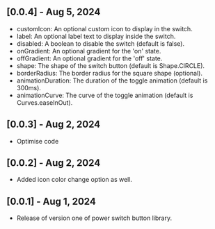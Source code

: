 ## [0.0.4] - Aug 5, 2024

* customIcon: An optional custom icon to display in the switch. 
* label: An optional label text to display inside the switch. 
* disabled: A boolean to disable the switch (default is false). 
* onGradient: An optional gradient for the 'on' state. 
* offGradient: An optional gradient for the 'off' state. 
* shape: The shape of the switch button (default is Shape.CIRCLE). 
* borderRadius: The border radius for the square shape (optional). 
* animationDuration: The duration of the toggle animation (default is 300ms). 
* animationCurve: The curve of the toggle animation (default is Curves.easeInOut).


## [0.0.3] - Aug 2, 2024

* Optimise code 

 ## [0.0.2] - Aug 2, 2024

* Added icon color change option as well.

## [0.0.1] - Aug 1, 2024

* Release of version one of power switch button library.